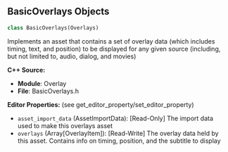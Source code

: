 ## BasicOverlays Objects

```python
class BasicOverlays(Overlays)
```

Implements an asset that contains a set of overlay data (which includes timing, text, and position) to be displayed for any
given source (including, but not limited to, audio, dialog, and movies)

**C++ Source:**

- **Module**: Overlay
- **File**: BasicOverlays.h

**Editor Properties:** (see get_editor_property/set_editor_property)

- ``asset_import_data`` (AssetImportData):  [Read-Only] The import data used to make this overlays asset
- ``overlays`` (Array[OverlayItem]):  [Read-Write] The overlay data held by this asset. Contains info on timing, position, and the subtitle to display

<a id="unreal.LocalizedOverlays"></a>